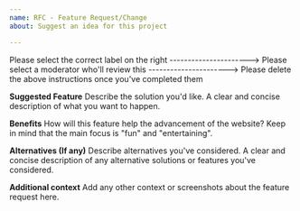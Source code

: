 ```yaml
---
name: RFC - Feature Request/Change
about: Suggest an idea for this project

---
```


Please select the correct label on the right ---------------------->
Please select a moderator who'll review this ---------------------->
Please delete the above instructions once you've completed them

**Suggested Feature**
Describe the solution you'd like. A clear and concise description of what you want to happen.

**Benefits**
How will this feature help the advancement of the website? Keep in mind that the main focus is "fun" and "entertaining".

**Alternatives (If any)**
Describe alternatives you've considered. A clear and concise description of any alternative solutions or features you've considered.

**Additional context**
Add any other context or screenshots about the feature request here.
